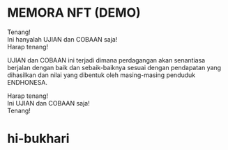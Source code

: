 # MEMORA NFT (DEMO)

Tenang!  
Ini hanyalah UJIAN dan COBAAN saja!  
Harap tenang!

UJIAN dan COBAAN ini terjadi dimana perdagangan akan senantiasa berjalan dengan baik dan sebaik-baiknya sesuai dengan pendapatan yang dihasilkan dan nilai yang dibentuk oleh masing-masing penduduk ENDHONESA.

Harap tenang!  
Ini UJIAN dan COBAAN saja!  
Tenang!

# hi-bukhari
